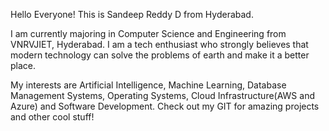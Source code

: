 Hello Everyone!
This is Sandeep Reddy D from Hyderabad.

I am currently majoring in Computer Science and Engineering from VNRVJIET, Hyderabad.
I am a tech enthusiast who strongly believes that modern technology can solve the problems of earth and make it a better place.

My interests are Artificial Intelligence, Machine Learning, Database Management Systems, Operating Systems, Cloud Infrastructure(AWS and Azure) and Software Development.
Check out my GIT for amazing projects and other cool stuff!
